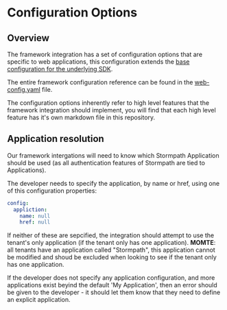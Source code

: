 # Configuration Options

## Overview

The framework integration has a set of configuration options that are specific
to web applications, this configuration extends the [base configuration for the
underlying SDK](https://github.com/stormpath/stormpath-sdk-spec/blob/master/specifications/config.md).

The entire framework configuration reference can be found in the [web-config.yaml](web-config.yaml) file.

The configuration options inherently refer to high level features that the framework integration should implement, you will find
that each high level feature has it's own markdown file in this repository.

## Application resolution

Our framework intergations will need to know which Stormpath Application should be used (as all authentication features of Stormpath are tied to Applications).

The developer needs to specify the application, by name or href, using one of this configuration properties:

```yaml
config:
  appliction:
    name: null
    href: null
```

If neither of these are sepcified, the integration should attempt to use the tenant's only application (if the tenant only has one application).  **MOMTE**: all tenants have an application called "Stormpath", this application cannot be modified and shoud be excluded when looking to see if the tenant only has one application.

If the developer does not specify any application configuration, and more applications exist beyind the default 'My Application', then an error should be given to the developer - it should let them know that they need to define an explicit application.
